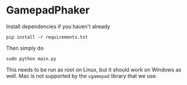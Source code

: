 # GamepadPhaker
Install dependencies if you haven't already
```
pip install -r requirements.txt
```
Then simply do
```
sudo python main.py
```
This needs to be run as root on Linux, but it should work on Windows as well. Mac is not supported by the `vgamepad` library that we use.
